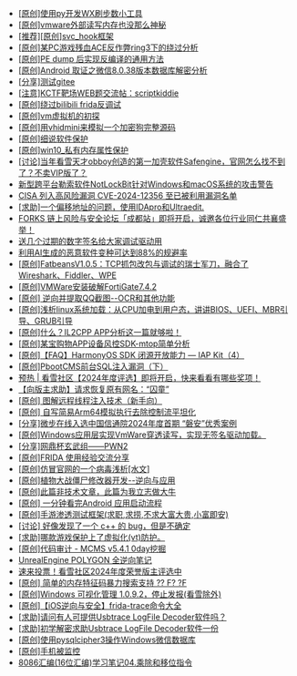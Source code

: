 + [[原创]使用py开发WX刷步数小工具](https://bbs.kanxue.com/thread-284858.htm)
+ [[原创]vmware外部读写内存也没那么神秘](https://bbs.kanxue.com/thread-284956.htm)
+ [[推荐][原创]svc_hook框架](https://bbs.kanxue.com/thread-284713.htm)
+ [[原创]某PC游戏残血ACE反作弊ring3下的绕过分析](https://bbs.kanxue.com/thread-284667.htm)
+ [[原创]PE dump 后实现反编译的通用方法](https://bbs.kanxue.com/thread-284958.htm)
+ [[原创]Android 取证之微信8.0.38版本数据库解密分析](https://bbs.kanxue.com/thread-278092.htm)
+ [[分享]测试gitee](https://bbs.kanxue.com/thread-284087.htm)
+ [[注意]KCTF靶场WEB题交流帖：scriptkiddie](https://bbs.kanxue.com/thread-281420.htm)
+ [[原创]绕过bilibili frida反调试](https://bbs.kanxue.com/thread-277034.htm)
+ [[原创]vm虚拟机的初探](https://bbs.kanxue.com/thread-284883.htm)
+ [[原创]用vhidmini来模拟一个加密狗完整源码](https://bbs.kanxue.com/thread-284957.htm)
+ [[原创]细说软件保护](https://bbs.kanxue.com/thread-284629.htm)
+ [[原创]win10_私有内存属性保护](https://bbs.kanxue.com/thread-274600.htm)
+ [[讨论]当年看雪天才obboy创造的第一加壳软件Safengine，官网怎么找不到了？不卖VIP版了？](https://bbs.kanxue.com/thread-284974.htm)
+ [新型跨平台勒索软件NotLockBit针对Windows和macOS系统的攻击警告](https://bbs.kanxue.com/thread-284979.htm)
+ [CISA 列入高风险漏洞 CVE-2024-12356 至已被利用漏洞名单](https://bbs.kanxue.com/thread-284978.htm)
+ [[求助]一个偏移地址的问题，使用IDApro和Ultraedit.](https://bbs.kanxue.com/thread-284610.htm)
+ [FORKS 链上风险与安全论坛「成都站」即将开启，诚邀各位行业同仁共襄盛举！](https://bbs.kanxue.com/thread-284976.htm)
+ [送几个过期的数字签名给大家调试驱动用](https://bbs.kanxue.com/thread-272573.htm)
+ [利用AI生成的恶意软件变种可达到88%的规避率](https://bbs.kanxue.com/thread-284975.htm)
+ [[原创]FatbeansV1.0.5：TCP抓包改包与调试的瑞士军刀，融合了Wireshark、Fiddler、WPE](https://bbs.kanxue.com/thread-284571.htm)
+ [[原创]VMWare安装破解FortiGate7.4.2](https://bbs.kanxue.com/thread-284794.htm)
+ [[原创] 逆向并提取QQ截图--OCR和其他功能](https://bbs.kanxue.com/thread-271332.htm)
+ [[原创]浅析linux系统加载：从CPU加电到用户态，讲讲BIOS、UEFI、MBR引导、GRUB引导](https://bbs.kanxue.com/thread-284330.htm)
+ [[原创]什么？IL2CPP APP分析这一篇就够啦！](https://bbs.kanxue.com/thread-282821.htm)
+ [[原创]某宝购物APP设备风控SDK-mtop简单分析](https://bbs.kanxue.com/thread-284241.htm)
+ [[原创]【FAQ】HarmonyOS SDK 闭源开放能力 — IAP Kit（4）](https://bbs.kanxue.com/thread-284982.htm)
+ [[原创]PbootCMS前台SQL注入漏洞（下）](https://bbs.kanxue.com/thread-284985.htm)
+ [预热 | 看雪社区【2024年度评选】即将开启，快来看看有哪些奖项！](https://bbs.kanxue.com/thread-284945.htm)
+ [【向版主求助】请求恢复原有网名：“囚童”](https://bbs.kanxue.com/thread-284984.htm)
+ [[原创] 图解远程线程注入技术（新手向）](https://bbs.kanxue.com/thread-284080.htm)
+ [[原创] 自写简易Arm64模拟执行去除控制流平坦化](https://bbs.kanxue.com/thread-284890.htm)
+ [[分享]微步在线入选中国信通院2024年度首期 “磐安”优秀案例](https://bbs.kanxue.com/thread-284986.htm)
+ [[原创]Windows应用层实现VmWare穿透读写，实现无签名驱动加载。](https://bbs.kanxue.com/thread-276176.htm)
+ [[分享]网鼎杯玄武组——PWN2](https://bbs.kanxue.com/thread-284494.htm)
+ [[原创]FRIDA 使用经验交流分享](https://bbs.kanxue.com/thread-265160.htm)
+ [[原创]仿冒官网的一个病毒浅析[水文]](https://bbs.kanxue.com/thread-284927.htm)
+ [[原创]植物大战僵尸修改器开发--逆向与应用](https://bbs.kanxue.com/thread-284929.htm)
+ [[原创]此篇非技术文章，此篇为我立志做大牛](https://bbs.kanxue.com/thread-284823.htm)
+ [[原创] 一分钟看完Android 应用启动流程](https://bbs.kanxue.com/thread-284686.htm)
+ [[原创]手游渗透测试框架(求职,求捞,不求大富大贵,小富即安)](https://bbs.kanxue.com/thread-284688.htm)
+ [[讨论] 好像发现了一个 c++ 的 bug，但是不确定](https://bbs.kanxue.com/thread-284988.htm)
+ [[求助]哪款游戏保护上了虚拟化(vt)防护。](https://bbs.kanxue.com/thread-284987.htm)
+ [[原创]代码审计 - MCMS v5.4.1 0day挖掘](https://bbs.kanxue.com/thread-284806.htm)
+ [UnrealEngine POLYGON 全逆向笔记](https://bbs.kanxue.com/thread-282564.htm)
+ [速来投票！看雪社区2024年度荣誉版主评选中](https://bbs.kanxue.com/thread-284944.htm)
+ [[原创] 简单的内存特征码暴力搜索支持 ?? F? ?F](https://bbs.kanxue.com/thread-284451.htm)
+ [[原创]Windows 可视化管理 1.0.9.2，停止发报(看雪除外)](https://bbs.kanxue.com/thread-284075.htm)
+ [[原创]【iOS逆向与安全】frida-trace命令大全](https://bbs.kanxue.com/thread-275259.htm)
+ [[求助]请问有人可提供Usbtrace LogFile Decoder软件吗？](https://bbs.kanxue.com/thread-276854.htm)
+ [[求助]初学解密求助Usbtrace LogFile Decoder软件一份](https://bbs.kanxue.com/thread-280205.htm)
+ [[原创]使用pysqlcipher3操作Windows微信数据库](https://bbs.kanxue.com/thread-281525.htm)
+ [[原创]手机被监控](https://bbs.kanxue.com/thread-259365.htm)
+ [8086汇编(16位汇编)学习笔记04.乘除和移位指令](https://bbs.kanxue.com/thread-284989.htm)

